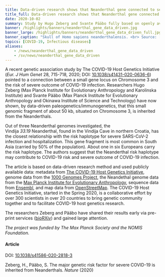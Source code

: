 ```yaml
---
title: Data-driven research shows that Neanderthal gene connected to severity of COVID-19 # short
title_full: Data-driven research shows that Neanderthal gene connected to severity of COVID-19 # long
date: 2020-10-02
summary: Study by Hugo Zeberg and Svante Pääbo fully based on openly available data published open access in *Nature*.
banner: /highlights/banners/neanderthal_gene_data_driven.jpg
banner_large: /highlights/banners/neanderthal_gene_data_driven_full.jpg
banner_caption: "Skull of Homo sapiens neanderthalensis. <br> Source: [Wikimedia Commons](https://commons.wikimedia.org/wiki/File:Homo_sapiens_neanderthalensis.jpg)."
topics: [COVID-19, Infectious diseases]
aliases:
    - /news/neanderthal_gene_data_driven
    - /sv/news/neanderthal_gene_data_driven
---
```


A recent genetic association study by The COVID-19 Host Genetics Initiative (*Eur. J Hum Genet* 28, 715-718, 2020; DOI: [10.1038/s41431-020-0636-6](https://doi.org/10.1038/s41431-020-0636-6)) pointed to a connection between a small gene locus on Chromosome 3 and the risk of severe outcome of COVID-19 infection. Researchers Hugo Zeberg (Max Planck Institute for Evolutionary Anthropology and Karolinska Institute) and Svante Pääbo (Max Planck Institute for Evolutionary Anthropology and Okinawa Institute of Science and Technology) have now shown, by data-driven paleogenetics/immunogenetics, that this small genomic fragment of about 50 kb, situated on Chromosome 3, is inherited from the Neanderthals.

Out of three Neanderthal genomes investigated, the Vindija *33.19* Neanderthal, found in the Vindija Cave in northern Croatia, has the closest relationship with the risk haplotype for severe SARS-CoV-2 infection and hospitalization. This gene fragment is most common in South Asia (carried by 50% of the population). About one in six Europeans carry the risk haplotype. The authors suggest that the Neanderthal risk haplotype may contribute to COVID-19 risk and severe outcome of COVID-19 infection.

The article is based on data-driven research method and used publicly available data: metadata from [The COVID-19 Host Genetics Initiative](http://www.covid19hg.org/), genome data from the [1000 Genomes Project](https://www.internationalgenome.org/), the Neandethal genome data from the [Max Planck Institute for Evolutionary Anthropology](http://cdna.eva.mpg.de/neandertal/), sequence data from [Ensembl](https://www.ensembl.org/), and map data from [OpenStreetMap](https://www.openstreetmap.org). The COVID-19 Host Genetics Initiative, started in the Spring 2020, is a collaborative effort by over 300 scientists in over 20 countries to bring genetic community together and to facilitate COVID-19 host genetics research.

The researchers Zeberg and Pääbo have shared their results early via pre-print services ([bioRXiv](https://www.biorxiv.org/)) and gained large attention.

*The project was funded by The Max Planck Society and the NOMIS Foundation.*

#### Article

DOI: [10.1038/s41586-020-2818-3](https://doi.org/10.1038/s41586-020-2818-3)

Zeberg, H., Pääbo, S. The major genetic risk factor for severe COVID-19 is inherited from Neanderthals. *Nature* (2020)
